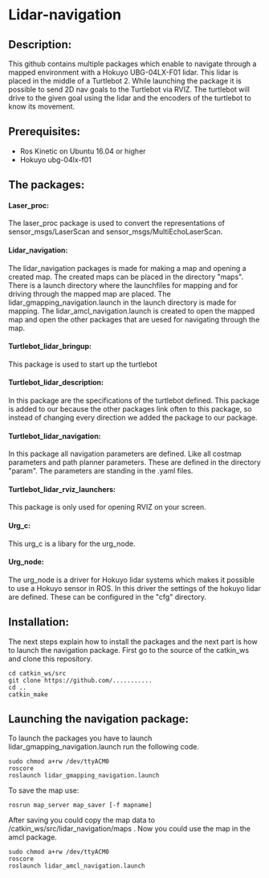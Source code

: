 # Lidar-navigation

## Description:
This github contains multiple packages which enable to navigate through a mapped environment with a Hokuyo UBG-04LX-F01 lidar. This lidar is placed in the middle of a Turtlebot 2. While launching the package it is possible to send 2D nav goals to the Turtlebot via RVIZ. The turtlebot will drive to the given goal using the lidar and the encoders of the turtlebot to know its movement.

## Prerequisites:
- Ros Kinetic on Ubuntu 16.04 or higher
- Hokuyo ubg-04lx-f01

## The packages:
#### Laser_proc:
The laser_proc package is used to convert the representations of sensor_msgs/LaserScan and sensor_msgs/MultiEchoLaserScan.
#### Lidar_navigation:
The lidar_navigation packages is made for making a map and opening a created map. The created maps can be placed in the directory "maps". There is a launch directory where the launchfiles for mapping and for driving through the mapped map are placed. The lidar_gmapping_navigation.launch in the launch directory is made for mapping. The lidar_amcl_navigation.launch is created to open the mapped map and open the other packages that are uesed for navigating through the map.
#### Turtlebot_lidar_bringup:
This package is used to start up the turtlebot
#### Turtlebot_lidar_description:
In this package are the specifications of the turtlebot defined. This package is added to our because the other packages link often to this package, so instead of changing every direction we added the package to our package.
#### Turtlebot_lidar_navigation:
In this package all navigation parameters are defined. Like all costmap parameters and path planner parameters. These are defined in the directory "param". The parameters are standing in the .yaml files.
#### Turtlebot_lidar_rviz_launchers:
This package is only used for opening RVIZ on your screen.
#### Urg_c:
This urg_c is a libary for the urg_node.
#### Urg_node:
The urg_node is a driver for Hokuyo lidar systems which makes it possible to use a Hokuyo sensor in ROS. In this driver the settings of the hokuyo lidar are defined. These can be configured in the "cfg" directory. 

## Installation:
The next steps explain how to install the packages and the next part is how to launch the navigation package. First go to the source of the catkin_ws and clone this repository.
```
cd catkin_ws/src
git clone https://github.com/...........
cd ..
catkin_make
```
## Launching the navigation package:
To launch the packages you have to launch lidar_gmapping_navigation.launch run the following code.
```
sudo chmod a+rw /dev/ttyACM0
roscore
roslaunch lidar_gmapping_navigation.launch
```

To save the map use:
```
rosrun map_server map_saver [-f mapname]
```
After saving you could copy the map data to /catkin_ws/src/lidar_navigation/maps .
Now you could use the map in the amcl package.

```
sudo chmod a+rw /dev/ttyACM0
roscore
roslaunch lidar_amcl_navigation.launch
```
